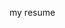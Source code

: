 <script>
  import BonziButton from "$lib/components/BonziButton.svelte"
</script>


my resume 




<BonziButton />